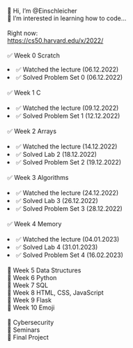 👋 Hi, I’m @Einschleicher<br>
👀 I’m interested in learning how to code...<br>
<br>
Right now:<br>
https://cs50.harvard.edu/x/2022/<br>
<br>
✅ Week 0 Scratch<br>
<li>✅ Watched the lecture (06.12.2022)</li>
<li>✅ Solved Problem Set 0 (06.12.2022)</li><br>
✅ Week 1 C<br><br>
<li>✅ Watched the lecture (09.12.2022)</li>
<li>✅ Solved Problem Set 1 (12.12.2022)</li><br>
✅ Week 2 Arrays<br><br>
<li>✅ Watched the lecture (14.12.2022)</li>
<li>✅ Solved Lab 2 (18.12.2022)</li>
<li>✅ Solved Problem Set 2 (19.12.2022)</li><br>
✅ Week 3 Algorithms<br><br>
<li>✅ Watched the lecture (24.12.2022)</li>
<li>✅ Solved Lab 3 (26.12.2022)</li>
<li>✅ Solved Problem Set 3 (28.12.2022)</li><br>
✅ Week 4 Memory<br><br>
<li>✅ Watched the lecture (04.01.2023)</li>
<li>✅ Solved Lab 4 (31.01.2023)</li>
<li>✅ Solved Problem Set 4 (16.02.2023)</li><br>
🔲 Week 5 Data Structures<br>
🔲 Week 6 Python<br>
🔲 Week 7 SQL<br>
🔲 Week 8 HTML, CSS, JavaScript<br>
🔲 Week 9 Flask<br>
🔲 Week 10 Emoji<br>
<br>
🔲 Cybersecurity<br>
🔲 Seminars<br>
🔲 Final Project<br>
<!---
Einschleicher/Einschleicher is a ✨ special ✨ repository because its `README.md` (this file) appears on your GitHub profile.
You can click the Preview link to take a look at your changes.
--->
